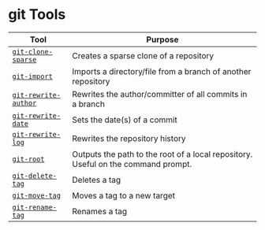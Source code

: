 git Tools
=========

| Tool | Purpose |
| ---- | ------- |
| [`git-clone-sparse`](git-clone-sparse.sh) | Creates a sparse clone of a repository |
| [`git-import`](git-import.sh) | Imports a directory/file from a branch of another repository |
| [`git-rewrite-author`](git-rewrite-author.sh) | Rewrites the author/committer of all commits in a branch |
| [`git-rewrite-date`](git-rewrite-date.sh) | Sets the date(s) of a commit |
| [`git-rewrite-log`](git-rewrite-log.sh) | Rewrites the repository history |
| [`git-root`](git-root.sh) | Outputs the path to the root of a local repository. Useful on the command prompt. |
| [`git-delete-tag`](git-delete-tag.sh) | Deletes a tag |
| [`git-move-tag`](git-move-tag.sh) | Moves a tag to a new target |
| [`git-rename-tag`](git-rename-tag.sh) | Renames a tag |
